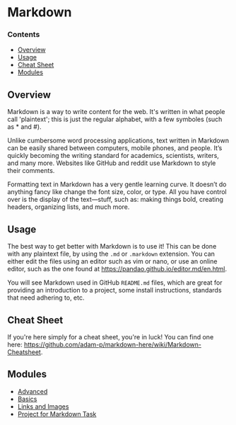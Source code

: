 # Markdown

<!--TOC_START-->
### Contents
- [Overview](#overview)
- [Usage](#usage)
- [Cheat Sheet](#cheat-sheet)
- [Modules](#modules)

<!--TOC_END-->
## Overview
Markdown is a way to write content for the web. It's written in what people call 'plaintext'; this is just the regular alphabet, with a few symboles (such as * and #).

Unlike cumbersome word processing applications, text written in Markdown can be easily shared between computers, mobile phones, and people. It’s quickly becoming the writing standard for academics, scientists, writers, and many more. Websites like GitHub and reddit use Markdown to style their comments.

Formatting text in Markdown has a very gentle learning curve. It doesn’t do anything fancy like change the font size, color, or type. All you have control over is the display of the text—stuff, such as: making things bold, creating headers, organizing lists, and much more.

## Usage
The best way to get better with Markdown is to use it! This can be done with any plaintext file, by using the `.md` or `.markdown` extension. You can either edit the files using an editor such as vim or nano, or use an online editor, such as the one found at <https://pandao.github.io/editor.md/en.html>.

You will see Markdown used in GitHub `README.md` files, which are great for providing an introduction to a project, some install instructions, standards that need adhering to, etc.

## Cheat Sheet
If you're here simply for a cheat sheet, you're in luck! You can find one here: <https://github.com/adam-p/markdown-here/wiki/Markdown-Cheatsheet>.








<!--MODULES_START-->
## Modules
- [Advanced](./modules/advanced)
- [Basics](./modules/basics)
- [Links and Images](./modules/links_images)
- [Project for Markdown Task](./modules/project)
<!--MODULES_END-->
